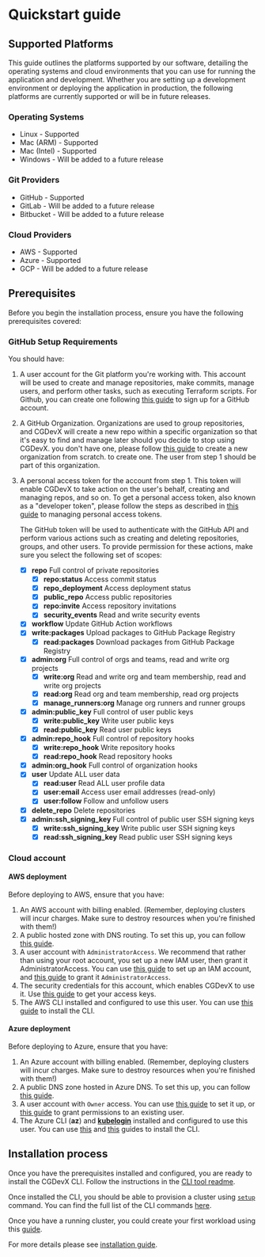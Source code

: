 # Quickstart guide

## Supported Platforms

This guide outlines the platforms supported by our software, detailing the operating systems and cloud environments that
you can use for running the application and development. Whether you are setting up a development environment or
deploying the application in production, the following platforms are currently supported or will be in future releases.

### Operating Systems

- Linux - Supported
- Mac (ARM) - Supported
- Mac (Intel) - Supported
- Windows - Will be added to a future release

### Git Providers

- GitHub - Supported
- GitLab - Will be added to a future release
- Bitbucket - Will be added to a future release

### Cloud Providers

- AWS - Supported
- Azure - Supported
- GCP - Will be added to a future release

## Prerequisites

Before you begin the installation process, ensure you have the following prerequisites covered:

### GitHub Setup Requirements

You should have:

1. A user account for the Git platform you're working with. This account will be used to create and manage repositories,
   make commits, manage users, and perform other tasks, such as executing Terraform scripts. For Github, you can create
   one
   following [this guide](https://docs.github.com/en/get-started/signing-up-for-github/signing-up-for-a-new-github-account)
   to sign up for a GitHub account.
3. A GitHub Organization. Organizations are used to group repositories, and CGDevX will create a new repo within a
   specific
   organization so that it's easy to find and manage later should you decide to stop using CGDevX. you don't have one,
   please
   follow [this guide](https://docs.github.com/en/organizations/collaborating-with-groups-in-organizations/creating-a-new-organization-from-scratch)
   to create a new organization from scratch.
   to create one. The user from step 1 should be part of this organization.
5. A personal access token for the account from step 1. This token will enable CGDevX to take action on the user's
   behalf,
   creating and managing repos, and so on. To get a personal access token, also known as a "developer token", please
   follow the steps as described
   in [this guide](https://docs.github.com/en/authentication/keeping-your-account-and-data-secure/managing-your-personal-access-tokens#creating-a-fine-grained-personal-access-token)
   to managing personal access tokens.

   The GitHub token will be used to authenticate with the GitHub API and perform various actions such as creating and
   deleting repositories, groups, and other users. To provide permission for these actions, make sure you select the
   following set of scopes:

    - [x] **repo** Full control of private repositories
        - [x] **repo:status** Access commit status
        - [x] **repo_deployment** Access deployment status
        - [x] **public_repo** Access public repositories
        - [x] **repo:invite** Access repository invitations
        - [x] **security_events** Read and write security events
    - [x] **workflow** Update GitHub Action workflows
    - [x] **write:packages** Upload packages to GitHub Package Registry
        - [x] **read:packages** Download packages from GitHub Package Registry
    - [x] **admin:org** Full control of orgs and teams, read and write org projects
        - [x] **write:org** Read and write org and team membership, read and write org projects
        - [x] **read:org** Read org and team membership, read org projects
        - [x] **manage_runners:org** Manage org runners and runner groups
    - [x] **admin:public_key** Full control of user public keys
        - [x] **write:public_key** Write user public keys
        - [x] **read:public_key** Read user public keys
    - [x] **admin:repo_hook** Full control of repository hooks
        - [x] **write:repo_hook** Write repository hooks
        - [x] **read:repo_hook** Read repository hooks
    - [x] **admin:org_hook** Full control of organization hooks
    - [x] **user** Update ALL user data
        - [x] **read:user** Read ALL user profile data
        - [x] **user:email** Access user email addresses (read-only)
        - [x] **user:follow** Follow and unfollow users
    - [x] **delete_repo** Delete repositories
    - [x] **admin:ssh_signing_key** Full control of public user SSH signing keys
        - [x] **write:ssh_signing_key** Write public user SSH signing keys
        - [x] **read:ssh_signing_key** Read public user SSH signing keys

### Cloud account

#### AWS deployment

Before deploying to AWS, ensure that you have:

1. An AWS account with billing enabled. (Remember, deploying clusters will incur charges. Make sure to destroy
   resources when you're finished with them!)
3. A public hosted zone with DNS routing.
   To set this up,
   you can follow [this guide](https://docs.aws.amazon.com/Route53/latest/DeveloperGuide/AboutHZWorkingWith.html).
4. A user account with `AdministratorAccess`. We recommend that rather than using your root account, you set up a
   new IAM user, then grant it AdministratorAccess. You can
   use [this guide](https://docs.aws.amazon.com/IAM/latest/UserGuide/getting-started.html)
   to set up an IAM account,
   and [this guide](https://docs.aws.amazon.com/IAM/latest/UserGuide/tutorial_cross-account-with-roles.html) to grant it
   `AdministratorAccess`.
5. The security credentials for this account, which enables CGDevX to use it.
   Use [this guide](https://docs.aws.amazon.com/IAM/latest/UserGuide/security-creds.html#access-keys-and-secret-access-keys)
   to
   get your access keys.
6. The AWS CLI installed and configured to use this user.
   You can use [this guide](https://docs.aws.amazon.com/cli/latest/userguide/getting-started-install.html) to install
   the CLI.

#### Azure deployment

Before deploying to Azure, ensure that you have:

1. An Azure account with billing enabled.
   (Remember, deploying clusters will incur charges. Make sure to destroy
   resources when you're finished with them!)
3. A public DNS zone hosted in Azure DNS.
   To set this up,
   you can follow [this guide](https://learn.microsoft.com/en-us/azure/dns/dns-delegate-domain-azure-dns).
4. A user account with `Owner` access.
   You can
   use [this guide](https://learn.microsoft.com/en-us/azure/role-based-access-control/role-assignments-portal-subscription-admin)
   to set it up,
   or [this guide](https://learn.microsoft.com/en-us/azure/role-based-access-control/quickstart-assign-role-user-portal)
   to grant permissions to an existing user.
5. The Azure CLI (**az**) and **[kubelogin](https://aka.ms/aks/kubelogin)** installed and configured to use this user.
   You can
   use [this](https://learn.microsoft.com/en-us/cli/azure/install-azure-cli)
   and [this](https://azure.github.io/kubelogin/install.html) guides
   to install the CLI.

## Installation process

Once you have the prerequisites installed and configured, you are ready to install the CGDevX CLI.
Follow the instructions in the [CLI tool readme](tools/README.md).

Once installed the CLI,
you should be able to provision a cluster using [`setup`](tools/cli/commands/README.md#setup) command.
You can find the full list of the CLI commands [here](tools/cli/commands/README.md).

Once you have a running cluster, you could create your first workload using this [guide](WORKLOADS.md).

For more details please
see [installation guide](https://cloudgeometry.github.io/cg-devx-docs/operators_guide/installation/quickstart/).
